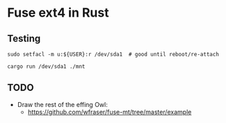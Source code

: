 # Fuse ext4 in Rust

## Testing

```
sudo setfacl -m u:${USER}:r /dev/sda1  # good until reboot/re-attach

cargo run /dev/sda1 ./mnt
```

## TODO

* Draw the rest of the effing Owl:
  * https://github.com/wfraser/fuse-mt/tree/master/example
